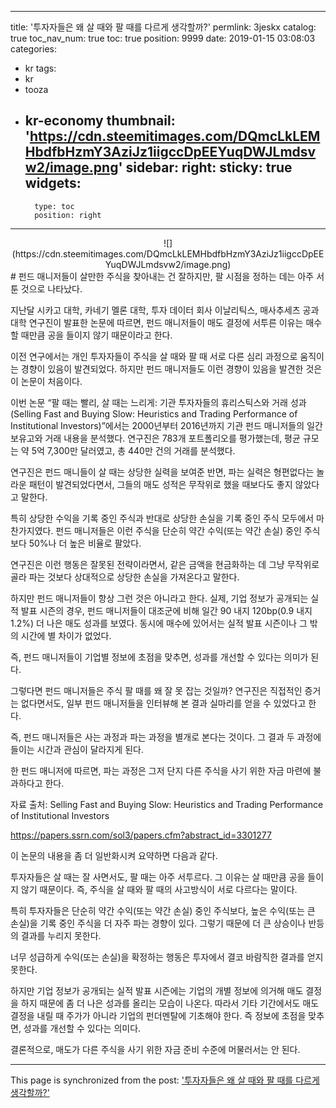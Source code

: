 
---
title: '투자자들은 왜 살 때와 팔 때를 다르게 생각할까?'
permlink: 3jeskx
catalog: true
toc_nav_num: true
toc: true
position: 9999
date: 2019-01-15 03:08:03
categories:
- kr
tags:
- kr
- tooza
- kr-economy
thumbnail: 'https://cdn.steemitimages.com/DQmcLkLEMHbdfbHzmY3AziJz1iigccDpEEYuqDWJLmdsvw2/image.png'
sidebar:
    right:
        sticky: true
widgets:
    -
        type: toc
        position: right
---


<center>
![](https://cdn.steemitimages.com/DQmcLkLEMHbdfbHzmY3AziJz1iigccDpEEYuqDWJLmdsvw2/image.png)
</center>
#
펀드 매니저들이 살만한 주식을 찾아내는 건 잘하지만, 팔 시점을 정하는 데는 아주 서툰 것으로 나타났다.

​지난달 시카고 대학, 카네기 멜론 대학, 투자 데이터 회사 이날리틱스, 매사추세츠 공과대학 연구진이 발표한 논문에 따르면, 펀드 매니저들이 매도 결정에 서투른 이유는 매수할 때만큼 공을 들이지 않기 때문이라고 한다.

​이전 연구에서는 개인 투자자들이 주식을 살 때와 팔 때 서로 다른 심리 과정으로 움직이는 경향이 있음이 발견되었다. 하지만 펀드 매니저들도 이런 경향이 있음을 발견한 것은 이 논문이 처음이다.

​이번 논문 “팔 때는 빨리, 살 때는 느리게: 기관 투자자들의 휴리스틱스와 거래 성과(Selling Fast and Buying Slow: Heuristics and Trading Performance of Institutional Investors)”에서는 2000년부터 2016년까지 기관 펀드 매니저들의 일간 보유고와 거래 내용을 분석했다. 연구진은 783개 포트폴리오를 평가했는데, 평균 규모는 약 5억 7,300만 달러였고, 총 440만 건의 거래를 분석했다.

연구진은 펀드 매니들이 살 때는 상당한 실력을 보여준 반면, 파는 실력은 형편없다는 놀라운 패턴이 발견되었다면서, 그들의 매도 성적은 무작위로 했을 때보다도 좋지 않았다고 말한다.

​특히 상당한 수익을 기록 중인 주식과 반대로 상당한 손실을 기록 중인 주식 모두에서 마찬가지였다. 펀드 매니저들은 이런 주식을 단순히 약간 수익(또는 약간 손실) 중인 주식보다 50%나 더 높은 비율로 팔았다.

​연구진은 이런 행동은 잘못된 전략이라면서, 같은 금액을 현금화하는 데 그냥 무작위로 골라 파는 것보다 상대적으로 상당한 손실을 가져온다고 말한다.

​하지만 펀드 매니저들이 항상 그런 것은 아니라고 한다. 실제, 기업 정보가 공개되는 실적 발표 시즌의 경우, 펀드 매니저들이 대조군에 비해 일간 90 내지 120bp(0.9 내지 1.2%) 더 나은 매도 성과를 보였다. 동시에 매수에 있어서는 실적 발표 시즌이나 그 밖의 시간에 별 차이가 없었다.

​즉, 펀드 매니저들이 기업별 정보에 초점을 맞추면, 성과를 개선할 수 있다는 의미가 된다.

​그렇다면 펀드 매니저들은 주식 팔 때를 왜 잘 못 잡는 것일까? 연구진은 직접적인 증거는 없다면서도, 일부 펀드 매니저들을 인터뷰해 본 결과 실마리를 얻을 수 있었다고 한다.

​즉, 펀드 매니저들은 사는 과정과 파는 과정을 별개로 본다는 것이다. 그 결과 두 과정에 들이는 시간과 관심이 달라지게 된다.

​한 펀드 매니저에 따르면, 파는 과정은 그저 단지 다른 주식을 사기 위한 자금 마련에 불과하다고 한다.

​자료 출처: Selling Fast and Buying Slow: Heuristics and Trading Performance of Institutional Investors

https://papers.ssrn.com/sol3/papers.cfm?abstract_id=3301277


이 논문의 내용을 좀 더 일반화시켜 요약하면 다음과 같다.

​투자자들은 살 때는 잘 사면서도, 팔 때는 아주 서투르다. 그 이유는 살 때만큼 공을 들이지 않기 때문이다. 즉, 주식을 살 때와 팔 때의 사고방식이 서로 다르다는 말이다.

​특히 투자자들은 단순히 약간 수익(또는 약간 손실) 중인 주식보다, 높은 수익(또는 큰 손실)을 기록 중인 주식을 더 자주 파는 경향이 있다. 그렇기 때문에 더 큰 상승이나 반등의 결과를 누리지 못한다.

​너무 성급하게 수익(또는 손실)을 확정하는 행동은 투자에서 결코 바람직한 결과를 얻지 못한다.

​하지만 기업 정보가 공개되는 실적 발표 시즌에는 기업의 개별 정보에 의거해 매도 결정을 하지 때문에 좀 더 나은 성과를 올리는 모습이 나온다. 따라서 기타 기간에서도 매도 결정을 내릴 때 주가가 아니라 기업의 펀더멘탈에 기초해야 한다. 즉 정보에 초점을 맞추면, 성과를 개선할 수 있다는 의미다.

​결론적으로, 매도가 다른 주식을 사기 위한 자금 준비 수준에 머물러서는 안 된다.

- - -

This page is synchronized from the post: ['투자자들은 왜 살 때와 팔 때를 다르게 생각할까?'](https://steemit.com/@pius.pius/3jeskx)
